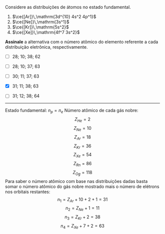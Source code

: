 Considere as distribuições de átomos no estado fundamental.

1. $\ce{[Ar]}\,\mathrm{3d^{10} 4s^2 4p^1}$
2. $\ce{[Ne]}\,\mathrm{3s^1}$
3. $\ce{[Kr]}\,\mathrm{5s^2}$
4. $\ce{[Xe]}\,\mathrm{4f^7 3s^2}$

**Assinale** a alternativa com o número atômico do elemento referente a cada distribuição eletrônica, respectivamente.

- [ ] $28$; $10$; $38$; $62$
- [ ] $28$; $10$; $37$; $63$
- [ ] $30$; $11$; $37$; $63$
- [x] $31$; $11$; $38$; $63$
- [ ] $31$; $12$; $38$; $64$


---

Estado fundamental: $n_{p}=n_{e}$
Número atômico de cada gás nobre:
$$Z_{He}=2$$
$$Z_{Ne}=10$$
$$Z_{Ar}=18$$
$$Z_{Kr}=36$$
$$Z_{Xe}=54$$
$$Z_{Rn}=86$$
$$Z_{Og}=118 $$
Para saber o número atômico com base nas distribuições dadas basta somar o número atômico do gás nobre mostrado mais o número de elétrons nos orbitais restantes:
$$n_{1}=Z_{Ar}+10+2+1=31$$
$$n_{2}=Z_{Ne}+1=11$$
$$n_{3}=Z_{Kr}+2 =38$$
$$n_{4}=Z_{Xe}+7+2=63$$
